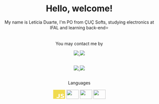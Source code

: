 <h1 align="center">
Hello, welcome!
</h1>

<p align="center">
My name is Letícia Duarte, I'm PO from ÇUÇ Softs, studying electronics at IFAL and learning back-end⭐<br/> 
</p>

 ##

 <div align="center">
 <p>
 You may contact me by
 </p>
 <a href="mailto:leticiabsduarte@gmail.com" alt="Gmail"/>
  <img src="https://img.shields.io/badge/mail.leticiabsduarte@gmail.com-F74141?style=for-the-badge&logoColor=white&logo=gmail&link=mailto:mail.leticiabsduarte@gmail.com"</a>
<a href="https://instagram.com/leticiaduartebs" target="_blank"/>
<img src="https://img.shields.io/badge/-Instagram-%23E4405F?style=for-the-badge&logo=instagram&logoColor=white" target="_blank"/>
</a>
</div>

##
 
<div align="center">
  <a href="https://github.com/leticiabsduarte"/>
  <img height="170em" src="https://github-readme-stats.vercel.app/api?username=leticiabsduarte&show_icons=true&theme=dracula&include_all_commits=true&count_private=true"/>
  <img height="170em" src="https://github-readme-stats.vercel.app/api/top-langs/?username=leticiabsduarte&layout=compact&langs_count=7&theme=dracula"/>
 </a>
</div>

##
 
 <div align="center">
 <p>
 Languages 
 </p>
<div>
  <img align="center" height="30" width="40" src="https://raw.githubusercontent.com/devicons/devicon/master/icons/javascript/javascript-plain.svg" />
  <img align="center" height="30" width="40" src="https://cdn.jsdelivr.net/gh/devicons/devicon/icons/arduino/arduino-plain-wordmark.svg"/>   
  <img align="center" height="30" width="40"src="https://cdn.jsdelivr.net/gh/devicons/devicon/icons/nodejs/nodejs-original.svg" /> 
  <img align="center" height="30" width="40"src="https://cdn.jsdelivr.net/gh/devicons/devicon/icons/java/java-original.svg" />       
</div>
</div>
  
